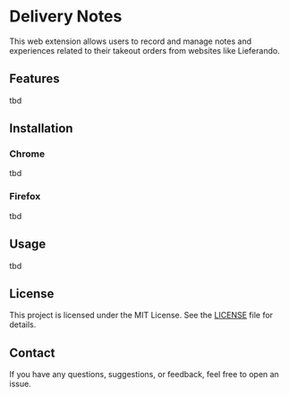 # Delivery Notes

This web extension allows users to record and manage notes and experiences related to their takeout orders from websites like Lieferando.

## Features

tbd

## Installation

### Chrome

tbd

### Firefox

tbd

## Usage

tbd

## License

This project is licensed under the MIT License. See the [LICENSE](LICENSE) file for details.

## Contact

If you have any questions, suggestions, or feedback, feel free to open an issue.
